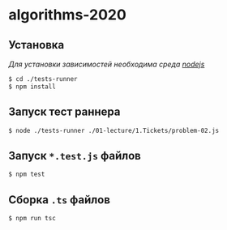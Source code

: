 # algorithms-2020

## Установка

*Для установки зависимостей необходима среда [nodejs](https://nodejs.org/en/)*

```bash
$ cd ./tests-runner
$ npm install
```

## Запуск тест раннера

```bash
$ node ./tests-runner ./01-lecture/1.Tickets/problem-02.js
```

## Запуск `*.test.js` файлов

```bash
$ npm test
```

## Сборка `.ts` файлов

```bash
$ npm run tsc
```
